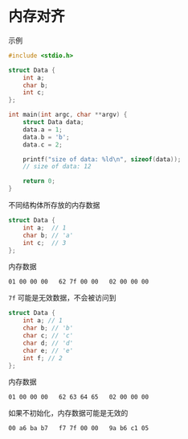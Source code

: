 # 内存对齐

示例

```cpp
#include <stdio.h>

struct Data {
    int a;
    char b;
    int c;
};

int main(int argc, char **argv) {
    struct Data data;
    data.a = 1;
    data.b = 'b';
    data.c = 2;

    printf("size of data: %ld\n", sizeof(data));
    // size of data: 12

    return 0;
}

```

不同结构体所存放的内存数据

```cpp
struct Data {
    int a;  // 1
    char b; // 'a'
    int c;  // 3
};
```

内存数据

```shell
01 00 00 00   62 7f 00 00   02 00 00 00
```

`7f` 可能是无效数据，不会被访问到

```cpp
struct Data {
    int a; // 1
    char b; // 'b'
    char c; // 'c'
    char d; // 'd'
    char e; // 'e'
    int f; // 2
};
```

内存数据

```shell
01 00 00 00   62 63 64 65   02 00 00 00
```

如果不初始化，内存数据可能是无效的

```shell
00 a6 ba b7   f7 7f 00 00   9a b6 c1 05
```
